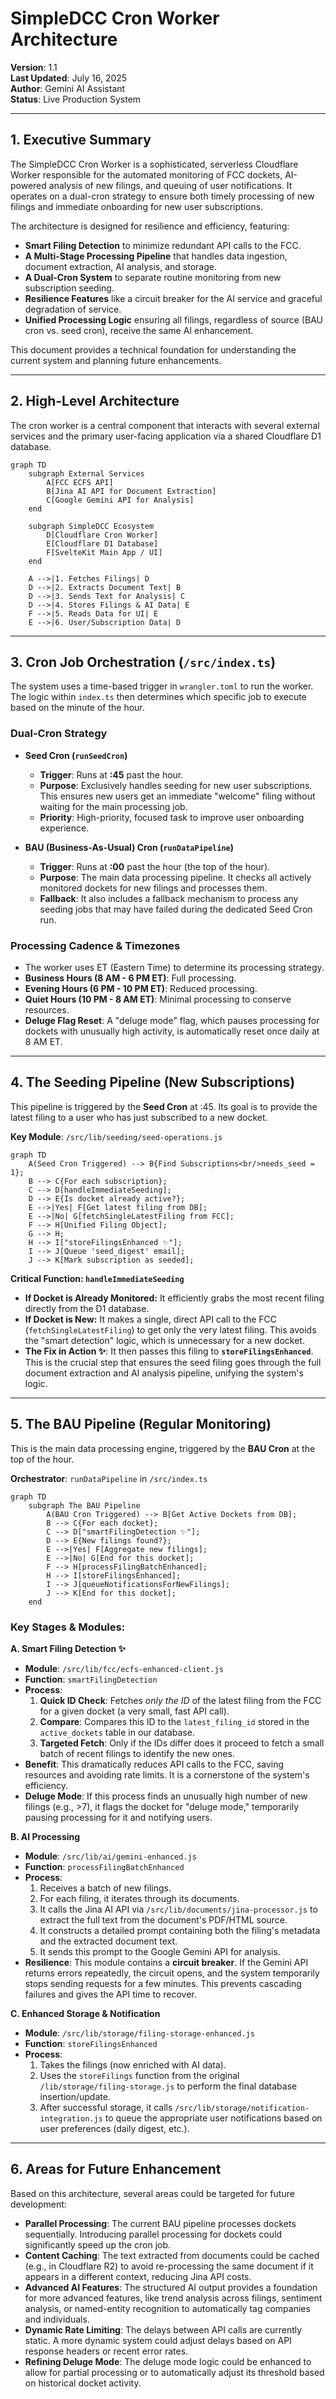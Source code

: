 # SimpleDCC Cron Worker Architecture

**Version**: 1.1  
**Last Updated**: July 16, 2025  
**Author**: Gemini AI Assistant  
**Status**: Live Production System  

---

## 1. Executive Summary

The SimpleDCC Cron Worker is a sophisticated, serverless Cloudflare Worker responsible for the automated monitoring of FCC dockets, AI-powered analysis of new filings, and queuing of user notifications. It operates on a dual-cron strategy to ensure both timely processing of new filings and immediate onboarding for new user subscriptions.

The architecture is designed for resilience and efficiency, featuring:
-   **Smart Filing Detection** to minimize redundant API calls to the FCC.
-   **A Multi-Stage Processing Pipeline** that handles data ingestion, document extraction, AI analysis, and storage.
-   **A Dual-Cron System** to separate routine monitoring from new subscription seeding.
-   **Resilience Features** like a circuit breaker for the AI service and graceful degradation of service.
-   **Unified Processing Logic** ensuring all filings, regardless of source (BAU cron vs. seed cron), receive the same AI enhancement.

This document provides a technical foundation for understanding the current system and planning future enhancements.

---

## 2. High-Level Architecture

The cron worker is a central component that interacts with several external services and the primary user-facing application via a shared Cloudflare D1 database.

```mermaid
graph TD
    subgraph External Services
        A[FCC ECFS API]
        B[Jina AI API for Document Extraction]
        C[Google Gemini API for Analysis]
    end

    subgraph SimpleDCC Ecosystem
        D[Cloudflare Cron Worker]
        E[Cloudflare D1 Database]
        F[SvelteKit Main App / UI]
    end

    A -->|1. Fetches Filings| D
    D -->|2. Extracts Document Text| B
    D -->|3. Sends Text for Analysis| C
    D -->|4. Stores Filings & AI Data| E
    F -->|5. Reads Data for UI| E
    E -->|6. User/Subscription Data| D
```

---

## 3. Cron Job Orchestration (`/src/index.ts`)

The system uses a time-based trigger in `wrangler.toml` to run the worker. The logic within `index.ts` then determines which specific job to execute based on the minute of the hour.

### Dual-Cron Strategy

-   **Seed Cron (`runSeedCron`)**
    -   **Trigger**: Runs at **:45** past the hour.
    -   **Purpose**: Exclusively handles seeding for new user subscriptions. This ensures new users get an immediate "welcome" filing without waiting for the main processing job.
    -   **Priority**: High-priority, focused task to improve user onboarding experience.

-   **BAU (Business-As-Usual) Cron (`runDataPipeline`)**
    -   **Trigger**: Runs at **:00** past the hour (the top of the hour).
    -   **Purpose**: The main data processing pipeline. It checks all actively monitored dockets for new filings and processes them.
    -   **Fallback**: It also includes a fallback mechanism to process any seeding jobs that may have failed during the dedicated Seed Cron run.

### Processing Cadence & Timezones
- The worker uses ET (Eastern Time) to determine its processing strategy.
- **Business Hours (8 AM - 6 PM ET)**: Full processing.
- **Evening Hours (6 PM - 10 PM ET)**: Reduced processing.
- **Quiet Hours (10 PM - 8 AM ET)**: Minimal processing to conserve resources.
- **Deluge Flag Reset**: A "deluge mode" flag, which pauses processing for dockets with unusually high activity, is automatically reset once daily at 8 AM ET.

---

## 4. The Seeding Pipeline (New Subscriptions)

This pipeline is triggered by the **Seed Cron** at :45. Its goal is to provide the latest filing to a user who has just subscribed to a new docket.

**Key Module**: `/src/lib/seeding/seed-operations.js`

```mermaid
graph TD
    A(Seed Cron Triggered) --> B{Find Subscriptions<br/>needs_seed = 1};
    B --> C{For each subscription};
    C --> D[handleImmediateSeeding];
    D --> E{Is docket already active?};
    E -->|Yes| F[Get latest filing from DB];
    E -->|No| G[fetchSingleLatestFiling from FCC];
    F --> H[Unified Filing Object];
    G --> H;
    H --> I["storeFilingsEnhanced ✨"];
    I --> J[Queue 'seed_digest' email];
    J --> K[Mark subscription as seeded];
```

**Critical Function: `handleImmediateSeeding`**
-   **If Docket is Already Monitored:** It efficiently grabs the most recent filing directly from the D1 database.
-   **If Docket is New:** It makes a single, direct API call to the FCC (`fetchSingleLatestFiling`) to get only the very latest filing. This avoids the "smart detection" logic, which is unnecessary for a new docket.
-   **The Fix in Action ✨**: It then passes this filing to **`storeFilingsEnhanced`**. This is the crucial step that ensures the seed filing goes through the full document extraction and AI analysis pipeline, unifying the system's logic.

---

## 5. The BAU Pipeline (Regular Monitoring)

This is the main data processing engine, triggered by the **BAU Cron** at the top of the hour.

**Orchestrator**: `runDataPipeline` in `/src/index.ts`

```mermaid
graph TD
    subgraph The BAU Pipeline
        A(BAU Cron Triggered) --> B[Get Active Dockets from DB];
        B --> C{For each docket};
        C --> D["smartFilingDetection ✨"];
        D --> E{New filings found?};
        E -->|Yes| F[Aggregate new filings];
        E -->|No| G[End for this docket];
        F --> H[processFilingBatchEnhanced];
        H --> I[storeFilingsEnhanced];
        I --> J[queueNotificationsForNewFilings];
        J --> K[End for this docket];
    end
```

### Key Stages & Modules:

**A. Smart Filing Detection ✨**
-   **Module**: `/src/lib/fcc/ecfs-enhanced-client.js`
-   **Function**: `smartFilingDetection`
-   **Process**:
    1.  **Quick ID Check**: Fetches *only the ID* of the latest filing from the FCC for a given docket (a very small, fast API call).
    2.  **Compare**: Compares this ID to the `latest_filing_id` stored in the `active_dockets` table in our database.
    3.  **Targeted Fetch**: Only if the IDs differ does it proceed to fetch a small batch of recent filings to identify the new ones.
-   **Benefit**: This dramatically reduces API calls to the FCC, saving resources and avoiding rate limits. It is a cornerstone of the system's efficiency.
-   **Deluge Mode**: If this process finds an unusually high number of new filings (e.g., >7), it flags the docket for "deluge mode," temporarily pausing processing for it and notifying users.

**B. AI Processing**
-   **Module**: `/src/lib/ai/gemini-enhanced.js`
-   **Function**: `processFilingBatchEnhanced`
-   **Process**:
    1.  Receives a batch of new filings.
    2.  For each filing, it iterates through its documents.
    3.  It calls the Jina AI API via `/src/lib/documents/jina-processor.js` to extract the full text from the document's PDF/HTML source.
    4.  It constructs a detailed prompt containing both the filing's metadata and the extracted document text.
    5.  It sends this prompt to the Google Gemini API for analysis.
-   **Resilience**: This module contains a **circuit breaker**. If the Gemini API returns errors repeatedly, the circuit opens, and the system temporarily stops sending requests for a few minutes. This prevents cascading failures and gives the API time to recover.

**C. Enhanced Storage & Notification**
-   **Module**: `/src/lib/storage/filing-storage-enhanced.js`
-   **Function**: `storeFilingsEnhanced`
-   **Process**:
    1.  Takes the filings (now enriched with AI data).
    2.  Uses the `storeFilings` function from the original `/lib/storage/filing-storage.js` to perform the final database insertion/update.
    3.  After successful storage, it calls `/src/lib/storage/notification-integration.js` to queue the appropriate user notifications based on user preferences (daily digest, etc.).

---

## 6. Areas for Future Enhancement

Based on this architecture, several areas could be targeted for future development:

-   **Parallel Processing**: The current BAU pipeline processes dockets sequentially. Introducing parallel processing for dockets could significantly speed up the cron job.
-   **Content Caching**: The text extracted from documents could be cached (e.g., in Cloudflare R2) to avoid re-processing the same document if it appears in a different context, reducing Jina API costs.
-   **Advanced AI Features**: The structured AI output provides a foundation for more advanced features, like trend analysis across filings, sentiment analysis, or named-entity recognition to automatically tag companies and individuals.
-   **Dynamic Rate Limiting**: The delays between API calls are currently static. A more dynamic system could adjust delays based on API response headers or recent error rates.
-   **Refining Deluge Mode**: The deluge mode logic could be enhanced to allow for partial processing or to automatically adjust its threshold based on historical docket activity. 
